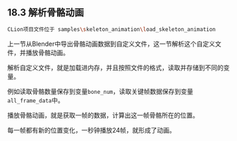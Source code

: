 ## 18.3 解析骨骼动画

```bash
CLion项目文件位于 samples\skeleton_animation\load_skeleton_animation
```

上一节从Blender中导出骨骼动画数据到自定义文件，这一节解析这个自定义文件，并播放骨骼动画。

解析自定义文件，就是加载进内存，并且按照文件的格式，读取并存储到不同的变量。

例如读取骨骼数量保存到变量`bone_num`，读取关键帧数据保存到变量`all_frame_data`中。

播放骨骼动画，就是获取一帧的数据，计算出这一帧骨骼所在的位置。

每一帧都有新的位置变化，一秒钟播放24帧，就形成了动画。

